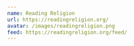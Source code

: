 ```yaml
---
name: Reading Religion
url: https://readingreligion.org/
avatar: /images/readingreligion.png
feed: https://readingreligion.org/feed/
---
```

